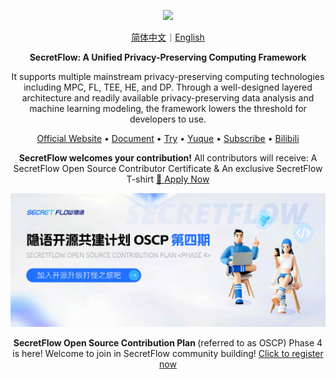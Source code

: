 <p align="center"><img src="https://raw.githubusercontent.com/secretflow/.github/main/profile/logo.svg" height="80" /></p>

<p align="center">
<a href="https://github.com/secretflow/.github/blob/main/profile/README.zh-CN.md">简体中文</a>｜<a href="https://github.com/secretflow/.github/blob/main/profile/README.md">English</a>
</p>

<p align="center"><strong>SecretFlow: A Unified Privacy-Preserving Computing Framework</strong></p>

<p align="center">It supports multiple mainstream privacy-preserving computing technologies including MPC, FL, TEE, HE, and DP. Through a well-designed layered architecture and readily available privacy-preserving data analysis and machine learning modeling, the framework lowers the threshold for developers to use.</p>

<p align="center"><a href="https://www.secretflow.org.cn">Official Website</a> • <a href="https://www.secretflow.org.cn/docs/">Document</a> • <a href="https://survey.alipay.com/apps/zhiliao/FdC-vTsPM">Try</a>  • <a href="https://www.yuque.com/secret-flow/admin">Yuque</a> • <a href="https://secretflow.zhubai.love">Subscribe</a> • <a href="https://space.bilibili.com/2073575923">Bilibili</a></p>

<p align="center"><strong>SecretFlow welcomes your contribution!</strong>  All contributors will receive: A SecretFlow Open Source Contributor Certificate & An exclusive SecretFlow T-shirt  <a href="https://studio.secretflow.com/activity/fhelc1w2nmx0g0n/detail">📌 Apply Now</a>  </p>


<p align="center"><img src="https://raw.githubusercontent.com/secretflow/.github/main/profile/oscp_4.jpeg" width="1000"/></p>

<p align="center"><strong> SecretFlow Open Source Contribution Plan  </strong>  (referred to as OSCP) Phase 4 is here! Welcome to join in SecretFlow community building! <a href="https://studio.secretflow.com/activity/fy3n4tddfe3xteq/detail">Click to register now</a> 
